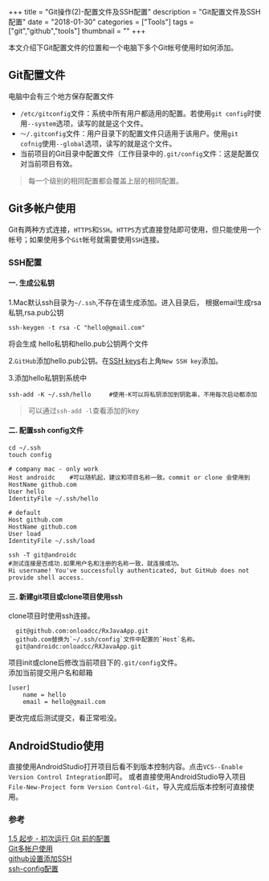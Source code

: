 +++
title = "Git操作(2)-配置文件及SSH配置"
description = "Git配置文件及SSH配置"
date = "2018-01-30"
categories = ["Tools"]
tags = ["git","github","tools"]
thumbnail = ""
+++

本文介绍下Git配置文件的位置和一个电脑下多个Git帐号使用时如何添加。

 <!--more-->

## Git配置文件

电脑中会有三个地方保存配置文件

* `/etc/gitconfig`文件：系统中所有用户都适用的配置。若使用`git config`时使用`--system`选项，读写的就是这个文件。
* `～/.gitconfig`文件：用户目录下的配置文件只适用于该用户。使用`git cofnig`使用`--global`选项，读写的就是这个文件。
* 当前项目的Git目录中配置文件（工作目录中的`.git/config`文件：这是配置仅对当前项目有效。

> 每一个级别的相同配置都会覆盖上层的相同配置。



## Git多帐户使用

Git有两种方式连接，`HTTPS`和`SSH`。`HTTPS`方式直接登陆即可使用，但只能使用一个帐号；如果使用多个`Git`帐号就需要使用`SSH`连接。


### SSH配置
#### 一. 生成公私钥

1.Mac默认ssh目录为`~/.ssh`,不存在请生成添加。进入目录后， 根据email生成rsa私钥,rsa.pub公钥
```
ssh-keygen -t rsa -C "hello@gmail.com"  
```
将会生成 hello私钥和hello.pub公钥两个文件

2.`GitHub`添加hello.pub公钥。在[SSH keys](https://github.com/settings/keys)右上角`New SSH key`添加。

3.添加hello私钥到系统中
```
ssh-add -K ~/.ssh/hello     #使用-K可以将私钥添加到钥匙串，不用每次启动都添加
```
> 可以通过`ssh-add -l`查看添加的key

#### 二. 配置ssh config文件
```
cd ~/.ssh
touch config
```

```
# company mac - only work
Host androidc    #可以随机起，建议和项目名称一致。commit or clone 会使用到
HostName github.com
User hello
IdentityFile ~/.ssh/hello

# default
Host github.com
HostName github.com
User load
IdentityFile ~/.ssh/load
```

```
ssh -T git@androidc    
#测试连接是否成功.如果用户名和注册的名称一致，就连接成功。  
Hi username! You've successfully authenticated, but GitHub does not provide shell access.
```

#### 三. 新建git项目或clone项目使用ssh

clone项目时使用ssh连接。

```
  git@github.com:onloadcc/RxJavaApp.git  
  github.com替换为`~/.ssh/config`文件中配置的`Host`名称。  
  git@androidc:onloadcc/RXJavaApp.git  
```

项目init或clone后修改当前项目下的`.git/config`文件。  
添加当前提交用户名和邮箱

```
[user]
	name = hello
	email = hello@gmail.com
```

更改完成后测试提交，看正常啦没。


## AndroidStudio使用

直接使用AndroidStudio打开项目后看不到版本控制内容。点击`VCS--Enable Version Control Integration`即可。
或者直接使用AndroidStudio导入项目`File-New-Project form Version Control-Git`，导入完成后版本控制可直接使用。



### 参考

[1.5 起步 - 初次运行 Git 前的配置](https://git-scm.com/book/zh/v1/%E8%B5%B7%E6%AD%A5-%E5%88%9D%E6%AC%A1%E8%BF%90%E8%A1%8C-Git-%E5%89%8D%E7%9A%84%E9%85%8D%E7%BD%AE)  
[Git多帐户使用](https://tmyam.github.io/blog/2014/05/07/duo-githubzhang-hu-she-zhi/)  
[github设置添加SSH](http://www.cnblogs.com/ayseeing/p/3572582.html)  
[ssh-config配置](http://zlong.org/2015/06/08/ssh-config/)  


